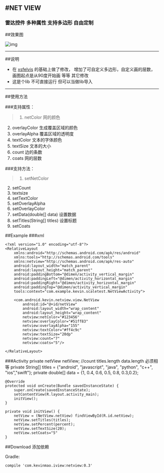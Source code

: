#NET VIEW
---
### 雷达控件 多种属性 支持多边形 自由定制

##效果图

![img](https://github.com/vinyumao/NetView/blob/master/netview/src/main/res/raw/screenshot/1951.png)

---
##说明
* 在 [xsfelvis](https://github.com/xsfelvis/NetView) 的基础上做了修改， 增加了可自定义多边形，自定义画的层数，画图起点是从90度开始画
等等 其它修改
* 这是个lib 不可直接运行 但可以当做lib导入

---
##使用方法

###支持属性：
>1. netColor 网的颜色
2. overlayColor 生成覆盖区域的颜色
3. overlayAlpha 覆盖区域的透明度
4. textColor 文本的字体颜色
5. textSize 文本的大小
6. count 边的条数
7. coats 网的层数

###支持方法：
>1. setNetColor
2. setCount
3. textsize
4. setTextColor
5. setOverlayAlpha
6. setOverlayColor
7. setData(double[] data)  设置数据
8. setTitles(String[] titles) 设置标题
9. setCoats


##Example
###xml

	<?xml version="1.0" encoding="utf-8"?>
	<RelativeLayout
	    xmlns:android="http://schemas.android.com/apk/res/android"
	    xmlns:tools="http://schemas.android.com/tools"
	    xmlns:netview="http://schemas.android.com/apk/res-auto"
	    android:layout_width="match_parent"
	    android:layout_height="match_parent"
	    android:paddingBottom="@dimen/activity_vertical_margin"
	    android:paddingLeft="@dimen/activity_horizontal_margin"
	    android:paddingRight="@dimen/activity_horizontal_margin"
	    android:paddingTop="@dimen/activity_vertical_margin"
	    tools:context="com.example.kevin.scaletest.NetViewActivity">

	    <com.android.kevin.netview.view.NetView
			android:id="@+id/netView"
	        android:layout_width="wrap_content"
	        android:layout_height="wrap_content"
	        netview:netColor="#123456"
	        netview:overlayColor="#51ff83"
	        netview:overlayAlpha="155"
	        netview:textColor="#ff4c9c"
	        netview:textSize="20dp"
	        netview:count="7"
	        netview:coats="5"/>

	</RelativeLayout>

###Activity
	private netView netView;
	//count titles.length data.length   必须相等
    private String[] titles = {"android", "javascript", "java", "python", "c++", "ios","swift"};
    private double[] data = {1, 0.4, 0.6, 0.5, 0.8, 0.3,0.2};

    @Override
    protected void onCreate(Bundle savedInstanceState) {
        super.onCreate(savedInstanceState);
        setContentView(R.layout.activity_main);
        initView();
    }

    private void initView() {
        netView = (NetView.netView) findViewById(R.id.netView);
        netView.setTitles(titles);
        netView.setPercent(percent);
		netView.setTextSize(20);
		netView.setCoats="5"
    }

##Download  添加依赖

 Gradle:

	compile 'com.kevinmao.iview:netview:0.3'
